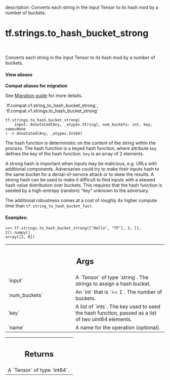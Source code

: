 description: Converts each string in the input Tensor to its hash mod by a number of buckets.

<div itemscope itemtype="http://developers.google.com/ReferenceObject">
<meta itemprop="name" content="tf.strings.to_hash_bucket_strong" />
<meta itemprop="path" content="Stable" />
</div>

# tf.strings.to_hash_bucket_strong

<!-- Insert buttons and diff -->

<table class="tfo-notebook-buttons tfo-api nocontent" align="left">

</table>



Converts each string in the input Tensor to its hash mod by a number of buckets.


<section class="expandable">
  <h4 class="showalways">View aliases</h4>
  <p>
<b>Compat aliases for migration</b>
<p>See
<a href="https://www.tensorflow.org/guide/migrate">Migration guide</a> for
more details.</p>
<p>`tf.compat.v1.string_to_hash_bucket_strong`, `tf.compat.v1.strings.to_hash_bucket_strong`</p>
</p>
</section>

<pre class="devsite-click-to-copy prettyprint lang-py tfo-signature-link">
<code>tf.strings.to_hash_bucket_strong(
    input: Annotated[Any, _atypes.String], num_buckets: int, key, name=None
) -> Annotated[Any, _atypes.Int64]
</code></pre>



<!-- Placeholder for "Used in" -->

The hash function is deterministic on the content of the string within the
process. The hash function is a keyed hash function, where attribute `key`
defines the key of the hash function. `key` is an array of 2 elements.

A strong hash is important when inputs may be malicious, e.g. URLs with
additional components. Adversaries could try to make their inputs hash to the
same bucket for a denial-of-service attack or to skew the results. A strong
hash can be used to make it difficult to find inputs with a skewed hash value
distribution over buckets. This requires that the hash function is
seeded by a high-entropy (random) "key" unknown to the adversary.

The additional robustness comes at a cost of roughly 4x higher compute
time than `tf.string_to_hash_bucket_fast`.

#### Examples:



```
>>> tf.strings.to_hash_bucket_strong(["Hello", "TF"], 3, [1, 2]).numpy()
array([2, 0])
```

<!-- Tabular view -->
 <table class="responsive fixed orange">
<colgroup><col width="214px"><col></colgroup>
<tr><th colspan="2"><h2 class="add-link">Args</h2></th></tr>

<tr>
<td>
`input`<a id="input"></a>
</td>
<td>
A `Tensor` of type `string`. The strings to assign a hash bucket.
</td>
</tr><tr>
<td>
`num_buckets`<a id="num_buckets"></a>
</td>
<td>
An `int` that is `>= 1`. The number of buckets.
</td>
</tr><tr>
<td>
`key`<a id="key"></a>
</td>
<td>
A list of `ints`.
The key used to seed the hash function, passed as a list of two uint64
elements.
</td>
</tr><tr>
<td>
`name`<a id="name"></a>
</td>
<td>
A name for the operation (optional).
</td>
</tr>
</table>



<!-- Tabular view -->
 <table class="responsive fixed orange">
<colgroup><col width="214px"><col></colgroup>
<tr><th colspan="2"><h2 class="add-link">Returns</h2></th></tr>
<tr class="alt">
<td colspan="2">
A `Tensor` of type `int64`.
</td>
</tr>

</table>


